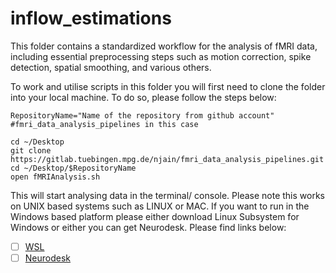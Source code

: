 # inflow_estimations


This folder contains a standardized workflow for the analysis of fMRI data, including essential preprocessing steps such as motion correction, spike detection, spatial smoothing, and various others.

To work and utilise scripts in this folder you will first need to clone the folder into your local machine. To do so, please follow the steps below:
```
RepositoryName="Name of the repository from github account" 
#fmri_data_analysis_pipelines in this case

cd ~/Desktop 
git clone https://gitlab.tuebingen.mpg.de/njain/fmri_data_analysis_pipelines.git
cd ~/Desktop/$RepositoryName
open fMRIAnalysis.sh
```

This will start analysing data in the terminal/ console. Please note this works on UNIX based systems such as LINUX or MAC. If you want to run in the Windows based platform please either download Linux Subsystem for Windows or either you can get Neurodesk. Please find links below:

- [ ] [WSL](https://learn.microsoft.com/en-us/windows/wsl/install)
- [ ] [Neurodesk](https://github.com/NeuroDesk/neurodesktop)
